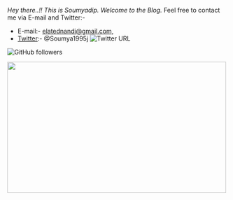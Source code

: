

*Hey there..!! This is Soumyadip. Welcome to the Blog.* Feel free to contact me via E-mail and Twitter:- 

- E-mail:- elatednandi@gmail.com, 
- [Twitter](https://twitter.com/Soumya1995j):- @Soumya1995j ![Twitter URL](https://img.shields.io/twitter/url?style=social&url=https%3A%2F%2Ftwitter.com%2FSoumya1995j)

![GitHub followers](https://img.shields.io/github/followers/soumyadip1995?label=follow&style=social)


<!-- Alignment options!!!!! -->

<img align="centre" width="500" height="300" src="https://www.ateamindia.com/wp-content/uploads/2019/03/maxresdefault.jpg">



